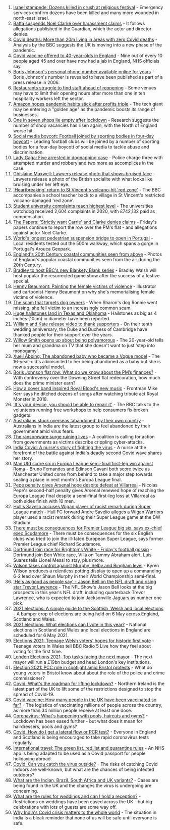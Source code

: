 1. [Israel stampede: Dozens killed in crush at religious festival](https://www.bbc.co.uk/news/world-middle-east-56938657) - Emergency services confirm dozens have been killed and many more wounded in north-east Israel.
2. [Bafta suspends Noel Clarke over harassment claims](https://www.bbc.co.uk/news/entertainment-arts-56937479) - It follows allegations published in the Guardian, which the actor and director denies.
3. [Covid deaths: More than 20m living in areas with zero Covid deaths](https://www.bbc.co.uk/news/health-56923757) - Analysis by the BBC suggests the UK is moving into a new phase of the pandemic.
4. [Covid vaccine offered to 40-year-olds in England](https://www.bbc.co.uk/news/health-56933694) - Nine out of every 10 people aged 45 and over have now had a jab in England, NHS officials say.
5. [Boris Johnson's personal phone number available online for years](https://www.bbc.co.uk/news/uk-politics-56937889) - Boris Johnson's number is revealed to have been published as part of a press release in 2006.
6. [Restaurants struggle to find staff ahead of reopening](https://www.bbc.co.uk/news/business-56919575) - Some venues may have to limit their opening hours after more than one in ten hospitality workers left the sector.
7. [Amazon hopes pandemic habits stick after profits triple](https://www.bbc.co.uk/news/business-56937428) - The tech giant may be entering a "golden age" as the pandemic boosts its range of businesses.
8. [One in seven shops lie empty after lockdown](https://www.bbc.co.uk/news/business-56925878) - Research suggests the number of shop vacancies has risen again, with the North of England worse hit.
9. [Social media boycott: Football joined by sporting bodies in four-day boycott](https://www.bbc.co.uk/sport/56936797) - Leading football clubs will be joined by a number of sporting bodies for a four-day boycott of social media to tackle abuse and discrimination.
10. [Lady Gaga: Five arrested in dognapping case](https://www.bbc.co.uk/news/world-us-canada-56938268) - Police charge three with attempted murder and robbery and two more as accomplices in the case.
11. [Ghislaine Maxwell: Lawyers release photo that shows bruised face](https://www.bbc.co.uk/news/world-us-canada-56938988) - Lawyers release a photo of the British socialite with what looks like bruising under her left eye.
12. ['Heartbreaking' return to St Vincent's volcano-hit 'red zone'](https://www.bbc.co.uk/news/world-56934596) - The BBC accompanies a school teacher back to a village in St Vincent's restricted volcano-damaged 'red zone'.
13. [Student university complaints reach highest level](https://www.bbc.co.uk/news/education-56928980) - The universities watchdog received 2,604 complaints in 2020, with £742,132 paid as compensation.
14. [The Papers: 'Strictly want Carrie' and Clarke denies claims](https://www.bbc.co.uk/news/blogs-the-papers-56938107) - Friday's papers continue to report the row over the PM's flat - and allegations against actor Noel Clarke.
15. [World's longest pedestrian suspension bridge to open in Portugal](https://www.bbc.co.uk/news/world-europe-56938388) - Local residents tested out the 500m walkway, which spans a gorge in Portugal's Arouca Geopark.
16. [England's 20th Century coastal communities seen from above](https://www.bbc.co.uk/news/in-pictures-56929622) - Photos of England's popular coastal communities seen from the air during the 20th Century.
17. [Bradley to host BBC's new Blankety Blank series](https://www.bbc.co.uk/news/entertainment-arts-56929381) - Bradley Walsh will host popular the resurrected game show after the success of a festive special.
18. [Henny Beaumont: Painting the female victims of violence](https://www.bbc.co.uk/news/uk-england-london-56907932) - Illustrator and cartoonist Henny Beaumont on why she's memorialising female victims of violence.
19. [The scam that targets dog owners](https://www.bbc.co.uk/news/uk-56922473) - When Sharon's dog Ronnie went missing, she fell victim to an increasingly common scam.
20. [Huge hailstones land in Texas and Oklahoma](https://www.bbc.co.uk/news/world-us-canada-56936198) - Hailstones as big as 4 inches (10cm) in diameter have been reported.
21. [William and Kate release video to thank supporters](https://www.bbc.co.uk/news/uk-56928583) - On their tenth wedding anniversary, the Duke and Duchess of Cambridge have thanked people for their support over the years.
22. [Willow Smith opens up about being polyamorous](https://www.bbc.co.uk/news/newsbeat-56852099) - The 20-year-old tells her mum and grandma on TV that she doesn't want to just 'step into monogamy'.
23. [Xueli Abbing: The abandoned baby who became a Vogue model](https://www.bbc.co.uk/news/world-asia-china-56464881) - The 16-year-old's albinism led to her being abandoned as a baby but she is now a successful model.
24. [Boris Johnson flat row: What do we know about the PM’s finances?](https://www.bbc.co.uk/news/uk-politics-56928610) - With controversy over the Downing Street flat redecoration, how much does the prime minister earn?
25. [How a cover band inspired Royal Blood's new music](https://www.bbc.co.uk/news/entertainment-arts-56920871) - Frontman Mike Kerr says he ditched dozens of songs after watching tribute act Royal Monster in 2018.
26. ['It's your device, you should be able to repair it'](https://www.bbc.co.uk/news/business-56799069) - The BBC talks to the volunteers running free workshops to help consumers fix broken gadgets.
27. [Australians stuck overseas 'abandoned' by their own country](https://www.bbc.co.uk/news/world-australia-56924188) - Australians in India are the latest group to feel abandoned by their government amid virus fears.
28. [The ransomware surge ruining lives](https://www.bbc.co.uk/news/technology-56933733) - A coalition is calling for action from governments as victims describe crippling cyber-attacks.
29. [India Covid: A nurse's story of fighting the virus](https://www.bbc.co.uk/news/world-asia-india-56926119) - A nurse at the forefront of the battle against India's deadly second Covid wave shares her story.
30. [Man Utd score six in Europa League semi-final first-leg win against Roma](https://www.bbc.co.uk/sport/football/56892065) - Bruno Fernandes and Edinson Cavani both score twice as Manchester United come from behind to take a major step towards sealing a place in next month's Europa League final.
31. [Pepe penalty gives Arsenal hope despite defeat at Villarreal](https://www.bbc.co.uk/sport/football/56892082) - Nicolas Pepe's second-half penalty gives Arsenal renewed hope of reaching the Europa League final despite a semi-final first-leg loss at Villarreal as both sides finish with 10 men.
32. [Hull's Savelio accuses Wigan player of racist remark during Super League match](https://www.bbc.co.uk/sport/rugby-league/56937257) - Hull FC forward Andre Savelio alleges a Wigan Warriors player used a racist remark during their Super League game at the DW Stadium.
33. [There must be consequences for Premier League big six, says ex-chief exec Scudamore](https://www.bbc.co.uk/sport/football/56937159) - There must be consequences for the six English clubs who tried to join the ill-fated European Super League, says former Premier League chief Richard Scudamore.
34. [Dortmund join race for Brighton's White - Friday's football gossip](https://www.bbc.co.uk/sport/56934781) - Dortmund join Ben White race, Villa on Tammy Abraham alert, Luis Suarez tells Lionel Messi to stay, plus more.
35. [Wilson takes control against Murphy, Selby and Bingham level](https://www.bbc.co.uk/sport/snooker/56932603) - Kyren Wilson produces a relentless potting display to open up a commanding 6-2 lead over Shaun Murphy in their World Championship semi-final.
36. ['He's as good as people say' - Jason Bell on the NFL draft and rising star Trevor Lawrence](https://www.bbc.co.uk/sport/av/american-football/56931865) - The NFL Show's Jason Bell looks at the big prospects in this year's NFL draft, including quarterback Trevor Lawrence, who is expected to join Jacksonville Jaguars as number one pick.
37. [2021 elections: A simple guide to the Scottish, Welsh and local elections](https://www.bbc.co.uk/news/uk-politics-56286643) - A bumper crop of elections are being held on 6 May across England, Scotland and Wales.
38. [2021 elections: What elections can I vote in this year?](https://www.bbc.co.uk/news/56129210) - National elections in Scotland and Wales and local elections in England are scheduled for 6 May 2021.
39. [Elections 2021: Teenage Welsh voters' hopes for historic first vote](https://www.bbc.co.uk/news/uk-politics-56908323) - Teenage voters in Wales tell BBC Radio 5 Live how they feel about voting for the first time.
40. [London Elections 2021: Top tasks facing the next mayor](https://www.bbc.co.uk/news/uk-england-london-56748541) - The next mayor will run a £19bn budget and head London's key institutions.
41. [Election 2021: PCC role in spotlight amid Bristol protests](https://www.bbc.co.uk/news/uk-england-bristol-56833152) - What do young voters in Bristol know about about the role of the police and crime commissioner?
42. [Covid: What's the roadmap for lifting lockdown?](https://www.bbc.co.uk/news/explainers-52530518) - Northern Ireland is the latest part of the UK to lift some of the restrictions designed to stop the spread of Covid-19.
43. [Covid vaccine: How many people in the UK have been vaccinated so far?](https://www.bbc.co.uk/news/health-55274833) - The logistics of vaccinating millions of people across the country, as more than 34 million people receive at least one dose.
44. [Coronavirus: What's happening with pools, haircuts and gyms?](https://www.bbc.co.uk/news/explainers-53349989) - Lockdown has been eased further - but what does it mean for hairdressers, pools and gyms?
45. [Covid: How do I get a lateral flow or PCR test?](https://www.bbc.co.uk/news/health-51943612) - Everyone in England and Scotland is being encouraged to take rapid coronavirus tests regularly.
46. [International travel: The green list, red list and quarantine rules](https://www.bbc.co.uk/news/explainers-52544307) - An NHS app is being adapted to be used as a Covid passport for people holidaying abroad.
47. [Covid: Can you catch the virus outside?](https://www.bbc.co.uk/news/explainers-55680305) - The risks of catching Covid indoors are well-known, but what are the chances of being infected outdoors?
48. [What are the Indian, Brazil, South Africa and UK variants?](https://www.bbc.co.uk/news/health-55659820) - Cases are being found in the UK and the changes the virus is undergoing are concerning.
49. [What are the rules for weddings and can I hold a reception?](https://www.bbc.co.uk/news/explainers-52811509) - Restrictions on weddings have been eased across the UK - but big celebrations with lots of guests are some way off.
50. [Why India's Covid crisis matters to the whole world](https://www.bbc.co.uk/news/world-asia-india-56907007) - The situation in India is a bleak reminder that none of us will be safe until everyone is safe.
